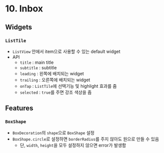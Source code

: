 # 10. Inbox

## Widgets

### `ListTile`

- `ListView` 안에서 item으로 사용할 수 있는 default widget
- API
  - `title` : main title
  - `subtitle` : subtitle
  - `leading` : 왼쪽에 배치되는 widget
  - `trailing` : 오른쪽에 배치되는 widget
  - `onTap` : `ListTile`에 선택기능 및 highlight 효과를 줌
  - `selected` : `true`를 주면 강조 색상을 줌

## Features

### `BoxShape`

- `BoxDecoration`의 `shape`으로 `BoxShape` 설정
- `BoxShape.circle`로 설정하면 `borderRadius`를 주지 않아도 원으로 만들 수 있음
  - 단, `width`, `height`을 모두 설정하지 않으면 error가 발생함
